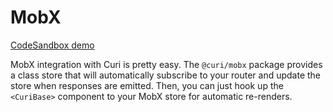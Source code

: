 # MobX

[CodeSandbox demo](https://codesandbox.io/s/github/pshrmn/curi/tree/master/examples/react/mobx)

MobX integration with Curi is pretty easy. The `@curi/mobx` package provides a class store that will automatically subscribe to your router and update the store when responses are emitted. Then, you can just hook up the `<CuriBase>` component to your MobX store for automatic re-renders.

